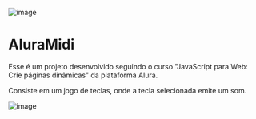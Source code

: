 ![image](https://github.com/caioluizgdj/AluraMidi/assets/79705865/d2eeac18-48d3-4cef-97c3-edd2f6151cf9)<h1>AluraMidi</h1>
<p>Esse é um projeto desenvolvido seguindo o curso "JavaScript para Web: Crie páginas dinâmicas" da plataforma Alura.

Consiste em um jogo de teclas, onde a tecla selecionada emite um som.</p>

![image](https://github.com/caioluizgdj/AluraMidi/assets/79705865/4ba3b9a1-06f7-4f50-9863-3ea46ba221bd)
